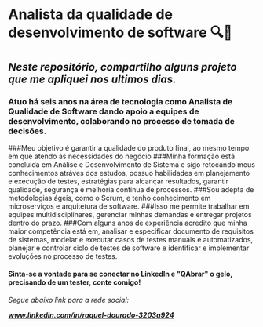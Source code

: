 # Analista da qualidade de desenvolvimento de software 🔍🐞

## _Neste repositório, compartilho alguns projeto que me apliquei nos ultimos dias._ 

### Atuo há seis anos na área de tecnologia como Analista de Qualidade de Software dando apoio a equipes de desenvolvimento, colaborando no processo de tomada de decisões. 
###Meu objetivo é garantir a qualidade do produto final, ao mesmo tempo em que atendo às necessidades do negócio
###Minha formação está concluída em Análise e Desenvolvimento de Sistema e sigo retocando meus conhecimentos atráves dos estudos, possuo habilidades em planejamento e execução de testes, estratégias para alcançar resultados, garantir qualidade, segurança e melhoria contínua de processos.
###Sou adepta de metodologias ágeis, como o Scrum, e tenho conhecimento em microserviços e arquitetura de software. 
###Isso me permite trabalhar em equipes multidisciplinares, gerenciar minhas demandas e entregar projetos dentro do prazo.
###Com alguns anos de experiência acredito que minha maior competência está em, analisar e especificar documento de requisitos de sistemas, modelar e executar casos de testes manuais e automatizados, planejar e controlar ciclo de testes de software e identificar e implementar evoluções no processo de testes.

#### Sinta-se a vontade para se conectar no LinkedIn e "QAbrar" o gelo, precisando de um tester, conte comigo!

_Segue abaixo link para a rede social:_

***www.linkedin.com/in/raquel-dourado-3203a924***









